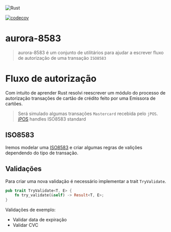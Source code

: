 ![Rust](https://github.com/alefcarlos/authflow_rust/workflows/Rust/badge.svg)

[![codecov](https://codecov.io/gh/alefcarlos/authflow_rust/branch/master/graph/badge.svg)](https://codecov.io/gh/alefcarlos/authflow_rust)

# aurora-8583

> aurora-8583 é um conjunto de utilitários para ajudar a escrever fluxo de autorização de uma transação `ISO8583`

# Fluxo de autorização

Com intuito de aprender Rust resolvi reescrever um módulo do processo de autorização transações de cartão de crédito feito por uma Emissora de cartões.

> Será simulado algumas transações `Mastercard` recebida pelo `jPOS`.
> [jPOS](http://www.jpos.org/) handles ISO8583 standard

## ISO8583

Iremos modelar uma [ISO8583](https://en.wikipedia.org/wiki/ISO_8583) e criar  algumas regras de valições dependendo do tipo de transação.

## Validações

Para criar uma nova validação é necessário implementar a trait `TryValidate`.


```rust
pub trait TryValidate<T, E> {
    fn try_validate(&self) -> Result<T, E>;
}
```

Validações de exemplo:

- Validar data de expiração
- Validar CVC
